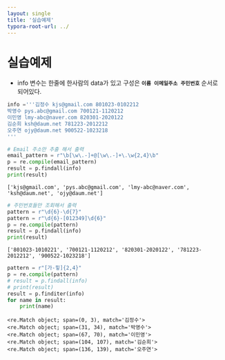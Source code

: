 ```yaml
---
layout: single
title: '실습예제'
typora-root-url: ../
---
```


# 실습예제

- info 변수는 한줄에 한사람의 data가 있고 구성은 **`이름 이메일주소 주민번호`** 순서로 되어있다.


```python
info ='''김정수 kjs@gmail.com 801023-0102212
박영수 pys.abc@gmail.com 700121-1120212
이민영 lmy-abc@naver.com 820301-2020122
김순희 ksh@daum.net 781223-2012212
오주연 ojy@daum.net 900522-1023218
'''
```


```python
# Email 주소만 추출 해서 출력
email_pattern = r"\b[\w\.-]+@[\w\.-]+\.\w{2,4}\b"
p = re.compile(email_pattern)
result = p.findall(info)
print(result)
```

    ['kjs@gmail.com', 'pys.abc@gmail.com', 'lmy-abc@naver.com', 'ksh@daum.net', 'ojy@daum.net']



```python
# 주민번호들만 조회해서 출력
pattern = r"\d{6}-\d{7}"
pattern = r"\d{6}-[012349]\d{6}"
p = re.compile(pattern)
result = p.findall(info)
print(result)
```

    ['801023-1010221', '700121-1120212', '820301-2020122', '781223-2012212', '900522-1023218']



```python
pattern = r"[가-힣]{2,4}"
p = re.compile(pattern)
# result = p.findall(info)
# print(result)
result = p.finditer(info)
for name in result:
    print(name)
```

    <re.Match object; span=(0, 3), match='김정수'>
    <re.Match object; span=(31, 34), match='박영수'>
    <re.Match object; span=(67, 70), match='이민영'>
    <re.Match object; span=(104, 107), match='김순희'>
    <re.Match object; span=(136, 139), match='오주연'>
